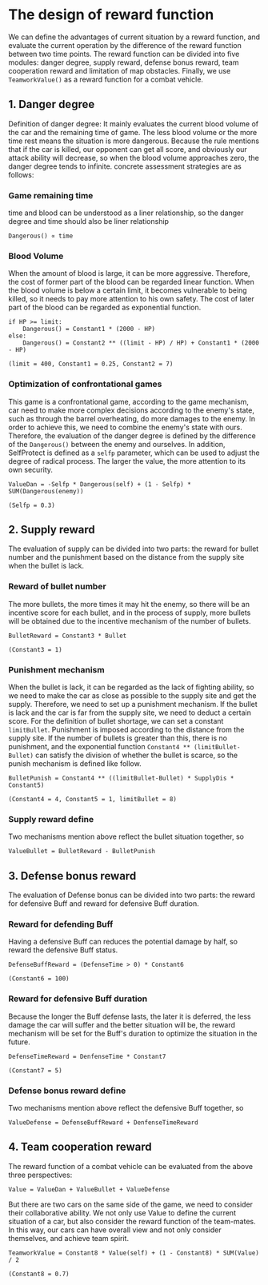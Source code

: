 # **The design of reward function**

We can define the advantages of current situation by a reward function, and evaluate the current operation by the difference of the reward function between two time points. The reward function can be divided into five modules: danger degree, supply reward, defense bonus reward, team cooperation reward and limitation of map obstacles. Finally, we use `TeamworkValue()` as a reward function for a combat vehicle.

## **1. Danger degree**
Definition of danger degree: It mainly evaluates the current blood volume of the car and the remaining time of game. The less blood volume or the more time rest means the situation is more dangerous. Because the rule mentions that if the car is killed, our opponent can get all score, and obviously our attack ability will decrease, so when the blood volume approaches zero, the danger degree tends to infinite. concrete assessment strategies are as follows:

### **Game remaining time**
time and blood can be understood as a liner relationship, so the danger degree and time should also be liner relationship

```
Dangerous() ∝ time
```

### **Blood Volume**
When the amount of blood is large, it can be more aggressive. Therefore, the cost of former part of the blood can be regarded linear function. When the blood volume is below a certain limit, it becomes vulnerable to being killed, so it needs to pay more attention to his own safety. The cost of later part of the blood can be regarded as exponential function.

```
if HP >= limit:
    Dangerous() = Constant1 * (2000 - HP)
else:
    Dangerous() = Constant2 ** ((limit - HP) / HP) + Constant1 * (2000 - HP)

(limit = 400, Constant1 = 0.25, Constant2 = 7)
```

### **Optimization of confrontational games**
This game is a confrontational game, according to the game mechanism, car need to make more complex decisions according to the enemy's state, such as through the barrel overheating, do more damages to the enemy. In order to achieve this, we need to combine the enemy's state with ours. Therefore, the evaluation of the danger degree is defined by the difference of the `Dangerous()` between the enemy and ourselves. In addition, SelfProtect is defined as a `selfp` parameter, which can be used to adjust the degree of radical process. The larger the value, the more attention to its own security.

```
ValueDan = -Selfp * Dangerous(self) + (1 - Selfp) * SUM(Dangerous(enemy))

(Selfp = 0.3)
```

## **2. Supply reward**
The evaluation of supply can be divided into two parts: the reward for bullet number and the punishment based on the distance from the supply site when the bullet is lack.

### **Reward of bullet number**
The more bullets, the more times it may hit the enemy, so there will be an incentive score for each bullet, and in the process of supply, more bullets will be obtained due to the incentive mechanism of the number of bullets.

```
BulletReward = Constant3 * Bullet

(Constant3 = 1)
```

### **Punishment mechanism**
When the bullet is lack, it can be regarded as the lack of fighting ability, so we need to make the car as close as possible to the supply site and get the supply. Therefore, we need to set up a punishment mechanism. If the bullet is lack and the car is far from the supply site, we need to deduct a certain score. For the definition of bullet shortage, we can set a constant `limitBullet`. Punishment is imposed according to the distance from the supply site. If the number of bullets is greater than this, there is no punishment, and the exponential function `Constant4 ** (limitBullet-Bullet)` can satisfy the division of whether the bullet is scarce, so the punish mechanism is defined like follow. 

```
BulletPunish = Constant4 ** ((limitBullet-Bullet) * SupplyDis * Constant5)

(Constant4 = 4, Constant5 = 1, limitBullet = 8)
```

### **Supply reward define**
Two mechanisms mention above reflect the bullet situation together, so

```
ValueBullet = BulletReward - BulletPunish
```

## **3. Defense bonus reward**
The evaluation of Defense bonus can be divided into two parts: the reward for defensive Buff and reward for defensive Buff duration.

### **Reward for defending Buff**
Having a defensive Buff can reduces the potential damage by half, so reward the defensive Buff status. 

```
DefenseBuffReward = (DefenseTime > 0) * Constant6

(Constant6 = 100)
```

### **Reward for defensive Buff duration**
Because the longer the Buff defense lasts, the later it is deferred, the less damage the car will suffer and the better situation will be, the reward mechanism will be set for the Buff's duration to optimize the situation in the future.

```
DefenseTimeReward = DenfenseTime * Constant7

(Constant7 = 5)
```

### **Defense bonus reward define**
Two mechanisms mention above reflect the defensive Buff together, so

```
ValueDefense = DefenseBuffReward + DenfenseTimeReward
```

## **4. Team cooperation reward**
The reward function of a combat vehicle can be evaluated from the above three perspectives:

```
Value = ValueDan + ValueBullet + ValueDefense
```

But there are two cars on the same side of the game, we need to consider their collaborative ability. We not only use Value to define the current situation of a car, but also consider the reward function of the team-mates. In this way, our cars can have overall view and not only consider themselves, and achieve team spirit.

```
TeamworkValue = Constant8 * Value(self) + (1 - Constant8) * SUM(Value) / 2

(Constant8 = 0.7)
```
 
